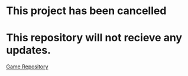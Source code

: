 # This project has been cancelled
# This repository will not recieve any updates.

[Game Repository](https://github.com/Gremlin-Games-LLC/NuclearGame)
